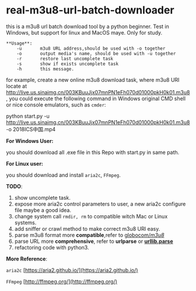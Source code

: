 # real-m3u8-url-batch-downloader
this is a  m3u8 url batch download tool by a  python beginner.  Test in Windows, but support for linux and MacOS maye. Only for study.

```
**Usage**:
    -u       m3u8 URL address,should be used with -o together
    -o       output media's name, should be used with -u together
    -r       restore last uncomplete task
    -s       show if exists uncomplete task
    -h       this message.
```

for example, create a new online m3u8 download task, where m3u8 URI locate at http://live.us.sinaimg.cn/003KBuuJjx07mnPN1eFh070d01000pkH0k01.m3u8 , you could execute the following command in Windows original CMD shell or  nice console emulators, such as `cmder`:

python start.py -u http://live.us.sinaimg.cn/003KBuuJjx07mnPN1eFh070d01000pkH0k01.m3u8 -o 2018ICS中国.mp4



**For Windows User:**

you should download all .exe file in this Repo with start.py in same path.

**For Linux user:**

you should download and install `aria2c`,  `FFmpeg`.

**TODO**:

1. show uncomplete task.
2. expose more aria2c control parameters to user, a new aria2c configure file maybe a good idea.
3. change system call `rmdir, rm` to compatible witch Mac or Linux systems.
4. add sniffer or crawl method to make correct m3u8 URI easy.
5. parse m3u8 format more **compatible**,refer to [globocom/*m3u8*](https://github.com/globocom/m3u8)
6. parse URL more **comprehensive**,  refer to **urlparse** or [**urllib.parse**](https://docs.python.org/3/library/urllib.parse.html)
7. refactoring  code with python3.

**More Reference**:

`aria2c` [https://aria2.github.io/](https://aria2.github.io/)

`FFmpeg` [http://ffmpeg.org/](http://ffmpeg.org/)


